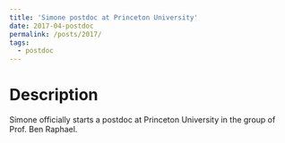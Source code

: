 ```yaml
---
title: 'Simone postdoc at Princeton University'
date: 2017-04-postdoc
permalink: /posts/2017/
tags:
  - postdoc
---
```


# Description

Simone officially starts a postdoc at Princeton University in the group of Prof. Ben Raphael.

